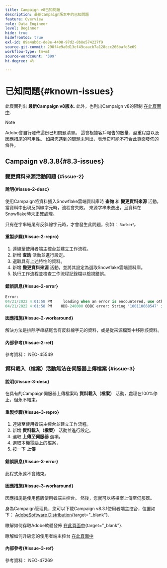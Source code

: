 ```yaml
---
title: Campaign v8已知問題
description: 最新Campaign版本中的已知問題
feature: Overview
role: Data Engineer
level: Beginner
hide: true
hidefromtoc: true
exl-id: 89a4ab6c-de8e-4408-97d2-8b8e574227f9
source-git-commit: 290f4e9a0d13ef49caacb7a128ccc266bafd5e69
workflow-type: tm+mt
source-wordcount: '399'
ht-degree: 4%

---
```


# 已知問題{#known-issues}

此頁面列出 **最新Campaign v8版本**. 此外，也列出Campaign v8的限制 [在此頁面中](ac-guardrails.md).


>[!NOTE]
>
>Adobe會自行發佈這份已知問題清單。 這會根據客戶報告的數量、嚴重程度以及因應措施的可用性。 如果您遇到的問題未列出，表示它可能不符合此頁面發佈的條件。

## Campaign v8.3.8{#8.3-issues}

### 變更資料來源活動問題 {#issue-2}

#### 說明{#issue-2-desc}

使用Campaign將資料插入Snowflake雲端資料庫時 **查詢** 和 **變更資料來源** 活動，當資料中出現反斜線字元時，流程會失敗。 來源字串未逸出，且資料在Snowflake時未正確處理。

只有在字串結尾有反斜線字元時，才會發生此問題，例如： `Barker\`.


#### 重製步驟{#issue-2-repro}

1. 連線至使用者端主控台並建立工作流程。
1. 新增 **查詢** 活動並進行設定。
1. 選取具有上述特性的資料。
1. 新增 **變更資料來源** 活動，並將其設定為選取Snowflake雲端資料庫。
1. 執行工作流程並檢查工作流程記錄檔以檢視錯誤。


#### 錯誤訊息{#issue-2-error}

```sql
Error:
04/21/2022 4:01:58 PM     loading when an error is encountered, use other values such as 'SKIP_FILE' or 'CONTINUE' for the ON_ERROR option. For more information on loading options, please run 'info loading_data' in a SQL client. SQLState: 22000
04/21/2022 4:01:58 PM    ODB-240000 ODBC error: String '100110668547' is too long and would be truncated   File 'wkf1656797_21_1_3057430574#458516uploadPart0.chunk.gz', line 1, character 0   Row 90058, column "WKF1656797_21_1"["SCARRIER_ROUTE":13]   If you would like to continue
```

#### 因應措施{#issue-2-workaround}

解決方法是排除字串結尾含有反斜線字元的資料，或是從來源檔案中移除該資料。


#### 內部參考{#issue-2-ref}

參考資料： NEO-45549


### 資料載入（檔案）活動無法在伺服器上傳檔案 {#issue-3}

#### 說明{#issue-3-desc}

在具有的Campaign伺服器上傳檔案時 **資料載入（檔案）** 活動，處理在100%停止，但永不結束。

#### 重製步驟{#issue-3-repro}

1. 連線至使用者端主控台並建立工作流程。
1. 新增 **資料載入（檔案）** 活動並進行設定。
1. 選取 **上傳至伺服器** 選項。
1. 選取本機電腦上的檔案，
1. 按一下 **上傳**


#### 錯誤訊息{#issue-3-error}

此程式永遠不會結束。

#### 因應措施{#issue-3-workaround}

因應措施是使用舊版使用者端主控台。 然後，您就可以將檔案上傳至伺服器。

身為Campaign管理員，您可以下載Campaign v8.3.1使用者端主控台，位置如下： [AdobeSoftware Distribution](https://experience.adobe.com/#/downloads/content/software-distribution/en/campaign.html?1_group.propertyvalues.property=.%2Fjcr%3Acontent%2Fmetadata%2Fdc%3Aversion&amp;1_group.propertyvalues.operation=equals&amp;1_group.propertyvalues.0_values=target-version%3Acampaign%2F8&amp;orderby=%40jcr%3Acontent%2Fjcr%3AlastModified&amp;orderby.sort=desc&amp;layout=list&amp;p.offset=0&amp;p.limit=4){target="_blank"}.

瞭解如何存取Adobe軟體發佈 [在此頁面中](https://experienceleague.adobe.com/docs/experience-cloud/software-distribution/home.html?lang=zh-Hant){target="_blank"}.

瞭解如何升級您的使用者端主控台 [在此頁面中](connect.md)

#### 內部參考{#issue-3-ref}

參考資料： NEO-47269

